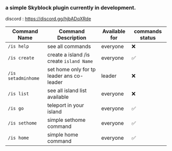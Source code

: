 ### a simple Skyblock plugin currently in development.
discord : https://discord.gg/hjbADqXRde
<br>

| Command Name       | Command Description                       | Available for | commands status |  
|--------------------|-------------------------------------------|---------------|-----------------|
| `/is help`         | see all commands                         | everyone      | ❌               |
| `/is create`       | create a island /is create `island Name ` | everyone      | ✅               |
| `/is setadminhome` | set home only for tp leader ans co-leader | leader        | ❌               |
| `/is list `        | see all island list available             | everyone      | ❌               |✅ 
| `/is go `          | teleport in your island                   | everyone      | ✅               |✅ 
| `/is sethome `     | simple sethome command                    | everyone      | ✅               |✅ 
| `/is home `        | simple home command                       | everyone      | ✅               |✅ 
